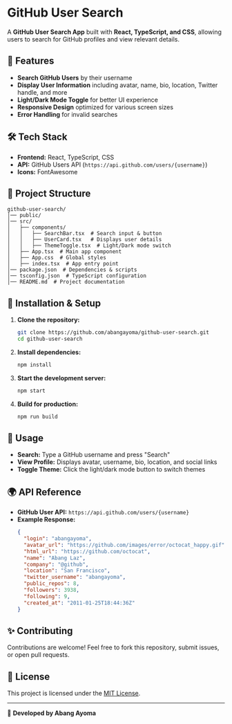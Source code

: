 # GitHub User Search

A **GitHub User Search App** built with **React, TypeScript, and CSS**, allowing users to search for GitHub profiles and view relevant details.

## 🚀 Features

- **Search GitHub Users** by their username
- **Display User Information** including avatar, name, bio, location, Twitter handle, and more
- **Light/Dark Mode Toggle** for better UI experience
- **Responsive Design** optimized for various screen sizes
- **Error Handling** for invalid searches

## 🛠 Tech Stack

- **Frontend:** React, TypeScript, CSS
- **API:** GitHub Users API (`https://api.github.com/users/{username}`)
- **Icons:** FontAwesome

## 📂 Project Structure

```
github-user-search/
│── public/
│── src/
│   ├── components/
│   │   ├── SearchBar.tsx  # Search input & button
│   │   ├── UserCard.tsx   # Displays user details
│   │   ├── ThemeToggle.tsx  # Light/Dark mode switch
│   ├── App.tsx  # Main app component
│   ├── App.css  # Global styles
│   ├── index.tsx  # App entry point
│── package.json  # Dependencies & scripts
│── tsconfig.json  # TypeScript configuration
│── README.md  # Project documentation
```

## 🔧 Installation & Setup

1. **Clone the repository:**

   ```sh
   git clone https://github.com/abangayoma/github-user-search.git
   cd github-user-search
   ```

2. **Install dependencies:**

   ```sh
   npm install
   ```

3. **Start the development server:**

   ```sh
   npm start
   ```

4. **Build for production:**

   ```sh
   npm run build
   ```

## 📌 Usage

- **Search:** Type a GitHub username and press "Search"
- **View Profile:** Displays avatar, username, bio, location, and social links
- **Toggle Theme:** Click the light/dark mode button to switch themes

## 🌍 API Reference

- **GitHub User API:** `https://api.github.com/users/{username}`
- **Example Response:**
  ```json
  {
    "login": "abangayoma",
    "avatar_url": "https://github.com/images/error/octocat_happy.gif",
    "html_url": "https://github.com/octocat",
    "name": "Abang Laz",
    "company": "@github",
    "location": "San Francisco",
    "twitter_username": "abangayoma",
    "public_repos": 8,
    "followers": 3938,
    "following": 9,
    "created_at": "2011-01-25T18:44:36Z"
  }
  ```

## ✨ Contributing

Contributions are welcome! Feel free to fork this repository, submit issues, or open pull requests.

## 📝 License

This project is licensed under the [MIT License](LICENSE).

---

🚀 **Developed by Abang Ayoma**
